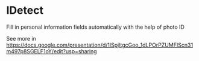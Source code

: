 # IDetect
Fill in personal information fields automatically with the help of photo ID

See more in https://docs.google.com/presentation/d/1lSpjltgcGoo_1dLPOrPZUMFIScn31m497p8SGELF1oY/edit?usp=sharing
